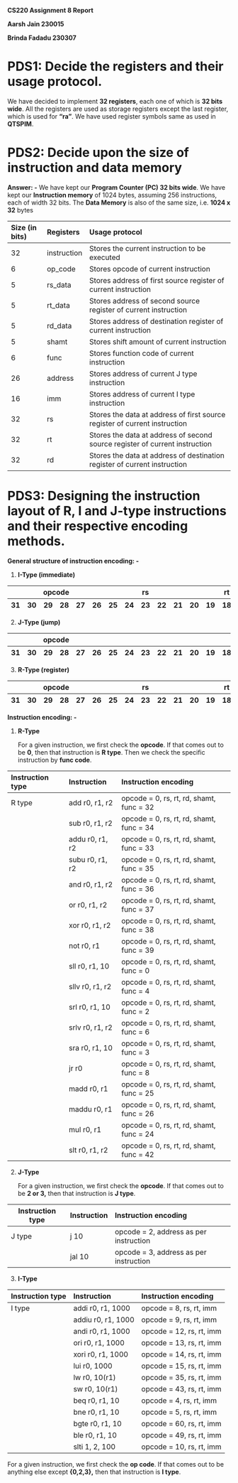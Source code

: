 **CS220 Assignment 8 Report**

  **Aarsh Jain 230015**

**Brinda Fadadu	230307**

# **PDS1: Decide the registers and their usage protocol.**

We have decided to implement **32 registers**, each one of which is **32 bits wide**. All the registers are used as storage registers except the last register, which is used for **“ra”**. We have used register symbols same as used in **QTSPIM**. 

# **PDS2: Decide upon the size of instruction and data memory**

**Answer: \-** We have kept our **Program Counter (PC) 32 bits wide**. We have kept our **Instruction memory** of 1024 bytes, assuming 256 instructions, each of width 32 bits. The **Data Memory** is also of the same size, i.e. **1024 x 32** bytes

| Size (in bits) | Registers | Usage protocol |
| :---- | :---- | :---- |
| 32 | instruction | Stores the current instruction to be executed |
| 6 | op\_code | Stores opcode of current instruction |
| 5 | rs\_data | Stores address of first source register of current instruction |
| 5 | rt\_data | Stores address of second source register of current instruction |
| 5 | rd\_data | Stores address of destination register of current instruction |
| 5 | shamt | Stores shift amount of current instruction |
| 6 | func | Stores function code of current instruction |
| 26 | address | Stores address of current J type instruction |
| 16 | imm | Stores address of current I type instruction |
| 32 | rs | Stores the data at address of first source register of current instruction |
| 32 | rt | Stores the data at address of second source register of current instruction |
| 32 | rd | Stores the data at address of destination register of current instruction |

# **PDS3: Designing the instruction layout of R, I and J-type instructions and their respective encoding methods.**

**General structure of instruction encoding: \-**

1. **I-Type (immediate)**

<table>
  <thead>
    <!-- Field labels with colspan -->
    <tr>
      <th colspan="6">opcode</th>
      <th colspan="5">rs</th>
      <th colspan="5">rt</th>
      <th colspan="16">imm</th>
    </tr>
    <!-- Bit positions -->
    <tr>
      <th>31</th><th>30</th><th>29</th><th>28</th><th>27</th><th>26</th>
      <th>25</th><th>24</th><th>23</th><th>22</th><th>21</th>
      <th>20</th><th>19</th><th>18</th><th>17</th><th>16</th>
      <th>15</th><th>14</th><th>13</th><th>12</th><th>11</th>
      <th>10</th><th>9</th><th>8</th><th>7</th><th>6</th>
      <th>5</th><th>4</th><th>3</th><th>2</th><th>1</th><th>0</th>
    </tr>
  </thead>
</table>


2. **J-Type (jump)**

<table>
  <thead>
    <!-- Field labels with colspan -->
    <tr>
      <th colspan="6">opcode</th>
      <th colspan="26">address</th>
    </tr>
    <!-- Bit positions -->
    <tr>
      <th>31</th><th>30</th><th>29</th><th>28</th><th>27</th><th>26</th>
      <th>25</th><th>24</th><th>23</th><th>22</th><th>21</th><th>20</th>
      <th>19</th><th>18</th><th>17</th><th>16</th><th>15</th><th>14</th>
      <th>13</th><th>12</th><th>11</th><th>10</th><th>9</th><th>8</th>
      <th>7</th><th>6</th><th>5</th><th>4</th><th>3</th><th>2</th>
      <th>1</th><th>0</th>
    </tr>
  </thead>
</table>


3. **R-Type (register)**
<table>
  <thead>
    <tr>
      <th colspan="6">opcode</th>
      <th colspan="5">rs</th>
      <th colspan="5">rt</th>
      <th colspan="5">rd</th>
      <th colspan="5">shamt</th>
      <th colspan="6">func</th>
    </tr>
    <tr>
      <th>31</th><th>30</th><th>29</th><th>28</th><th>27</th><th>26</th>
      <th>25</th><th>24</th><th>23</th><th>22</th><th>21</th>
      <th>20</th><th>19</th><th>18</th><th>17</th><th>16</th>
      <th>15</th><th>14</th><th>13</th><th>12</th><th>11</th>
      <th>10</th><th>9</th><th>8</th><th>7</th><th>6</th>
      <th>5</th><th>4</th><th>3</th><th>2</th><th>1</th><th>0</th>
    </tr>
  </thead>
</table>


**Instruction encoding: \-**

1. **R-Type**

   For a given instruction, we first check the **opcode**. If that comes out to be **0**, then that instruction is **R type**. Then we check the specific instruction by **func code**.

| Instruction type | Instruction | Instruction encoding |
| :---- | :---- | :---- |
|  R type | add r0, r1, r2 | opcode \= 0, rs, rt, rd, shamt, func \= 32 |
|  | sub r0, r1, r2 | opcode \= 0, rs, rt, rd, shamt, func \= 34 |
|  | addu r0, r1, r2 | opcode \= 0, rs, rt, rd, shamt, func \= 33 |
|  | subu r0, r1, r2 | opcode \= 0, rs, rt, rd, shamt, func \= 35 |
|  | and r0, r1, r2 | opcode \= 0, rs, rt, rd, shamt, func \= 36 |
|  | or r0, r1, r2 | opcode \= 0, rs, rt, rd, shamt, func \= 37 |
|  | xor r0, r1, r2 | opcode \= 0, rs, rt, rd, shamt, func \= 38 |
|  | not r0, r1 | opcode \= 0, rs, rt, rd, shamt, func \= 39 |
|  | sll r0, r1, 10 | opcode \= 0, rs, rt, rd, shamt, func \= 0 |
|  | sllv r0, r1, r2 | opcode \= 0, rs, rt, rd, shamt, func \= 4 |
|  | srl r0, r1, 10 | opcode \= 0, rs, rt, rd, shamt, func \= 2 |
|  | srlv r0, r1, r2 | opcode \= 0, rs, rt, rd, shamt, func \= 6 |
|  | sra r0, r1, 10 | opcode \= 0, rs, rt, rd, shamt, func \= 3 |
|  | jr r0 | opcode \= 0, rs, rt, rd, shamt, func \= 8 |
|  |  madd r0, r1 | opcode \= 0, rs, rt, rd, shamt, func \= 25 |
|  |  maddu r0, r1 | opcode \= 0, rs, rt, rd, shamt, func \= 26 |
|  |  mul r0, r1 | opcode \= 0, rs, rt, rd, shamt, func \= 24 |
|  | slt r0, r1, r2 | opcode \= 0, rs, rt, rd, shamt, func \= 42 |

2. **J-Type**

   For a given instruction, we first check the **opcode**. If that comes out to be **2 or 3,** then that instruction is **J type**.

| Instruction type | Instruction | Instruction encoding |
| ----- | :---- | :---- |
| J type | j 10 | opcode \= 2, address as per instruction |
|  | jal 10 | opcode \= 3, address as per instruction |

3. **I-Type**

| Instruction type | Instruction | Instruction encoding |
| ----- | :---- | :---- |
|  I type | addi r0, r1, 1000 | opcode \= 8, rs, rt, imm |
|  | addiu r0, r1, 1000 | opcode \= 9, rs, rt, imm |
|  | andi r0, r1, 1000 | opcode \= 12, rs, rt, imm |
|  | ori r0, r1, 1000 | opcode \= 13, rs, rt, imm |
|  | xori r0, r1, 1000 | opcode \= 14, rs, rt, imm |
|  | lui r0, 1000 | opcode \= 15, rs, rt, imm |
|  | lw r0, 10(r1) | opcode \= 35, rs, rt, imm |
|  | sw r0, 10(r1) | opcode \= 43, rs, rt, imm |
|  | beq r0, r1, 10 | opcode \= 4, rs, rt, imm |
|  | bne r0, r1, 10 | opcode \= 5, rs, rt, imm |
|  | bgte r0, r1, 10 | opcode \= 60, rs, rt, imm |
|  | ble r0, r1, 10 | opcode \= 49, rs, rt, imm |
|  | slti 1, 2, 100 | opcode \= 10, rs, rt, imm |

   For a given instruction, we first check the **op code**. If that comes out to be anything else except **{0,2,3},** then that instruction is **I type**.

   

   

   

   

   

   

   

   

   

   

   

   

   

   

   

   

   

